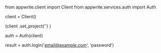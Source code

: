 from appwrite.client import Client
from appwrite.services.auth import Auth

client = Client()

(client
  .set_project('')
)

auth = Auth(client)

result = auth.login('email@example.com', 'password')
